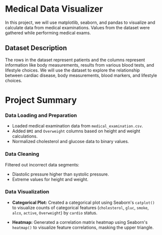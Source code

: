 
# Medical Data Visualizer

In this project, we will use matplotlib, seaborn, and pandas to visualize and calculate data from medical examinations. Values from the dataset were gathered while performing medical exams.

## Dataset Description
The rows in the dataset represent patients and the columns represent information like body measurements, results from various blood tests, and lifestyle choices. We will use the dataset to explore the relationship between cardiac disease, body measurements, blood markers, and lifestyle choices.

# Project Summary

### Data Loading and Preparation

- Loaded medical examination data from `medical_examination.csv`.
- Added `BMI` and `Overweight` columns based on height and weight calculations.
- Normalized cholesterol and glucose data to binary values.

### Data Cleaning

 Filtered out incorrect data segments:
  - Diastolic pressure higher than systolic pressure.
  - Extreme values for height and weight.

### Data Visualization

- **Categorical Plot:**
    Created a categorical plot using Seaborn's `catplot()` to visualize counts of categorical features (`cholesterol`, `gluc`, `smoke`, `alco`, `active`, `Overweight`) by `cardio` status.
  
- **Heatmap:**
   Generated a correlation matrix heatmap using Seaborn's `heatmap()` to visualize feature correlations, masking the upper triangle.



